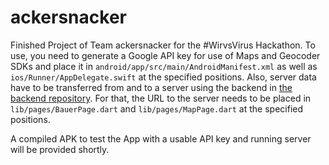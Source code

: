 # ackersnacker

Finished Project of Team ackersnacker for the #WirvsVirus Hackathon.
To use, you need to generate a Google API key for use of Maps and Geocoder SDKs and place it in `android/app/src/main/AndroidManifest.xml` as well as `ios/Runner/AppDelegate.swift` at the specified positions.
Also, server data have to be transferred from and to a server using the backend in [the backend repository](https://github.com/LSnyd/ackersnackerAPI). For that, the URL to the server needs to be placed in `lib/pages/BauerPage.dart` and `lib/pages/MapPage.dart` at the specified positions.

A compiled APK to test the App with a usable API key and running server will be provided shortly.
